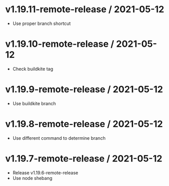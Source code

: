 # v1.19.11-remote-release / 2021-05-12

- Use proper branch shortcut

# v1.19.10-remote-release / 2021-05-12

- Check buildkite tag

# v1.19.9-remote-release / 2021-05-12

- Use buildkite branch

# v1.19.8-remote-release / 2021-05-12

- Use different command to determine branch

# v1.19.7-remote-release / 2021-05-12

- Release v1.19.6-remote-release
- Use node shebang
